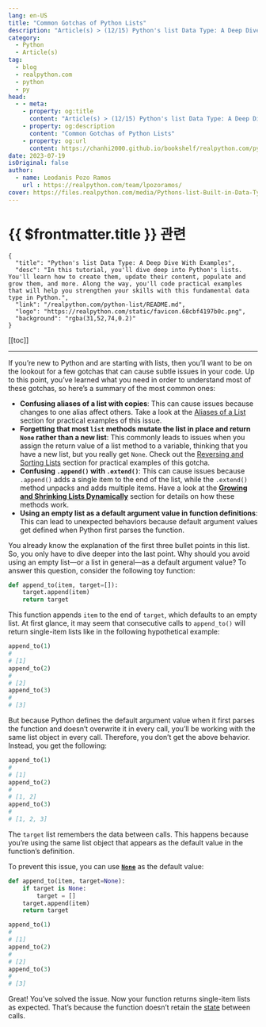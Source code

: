 ```yaml
---
lang: en-US
title: "Common Gotchas of Python Lists"
description: "Article(s) > (12/15) Python's list Data Type: A Deep Dive With Examples"
category:
  - Python
  - Article(s)
tag:
  - blog
  - realpython.com
  - python
  - py
head:
  - - meta:
    - property: og:title
      content: "Article(s) > (12/15) Python's list Data Type: A Deep Dive With Examples"
    - property: og:description
      content: "Common Gotchas of Python Lists"
    - property: og:url
      content: https://chanhi2000.github.io/bookshelf/realpython.com/python-list/common-gotchas-of-python-lists.html
date: 2023-07-19
isOriginal: false
author:
  - name: Leodanis Pozo Ramos
    url : https://realpython.com/team/lpozoramos/
cover: https://files.realpython.com/media/Pythons-list-Built-in-Data-Type-A-Deep-Dive-With-Examples_Watermarked.1f6291ed72f5.jpg
---
```


# {{ $frontmatter.title }} 관련

```component VPCard
{
  "title": "Python's list Data Type: A Deep Dive With Examples",
  "desc": "In this tutorial, you'll dive deep into Python's lists. You'll learn how to create them, update their content, populate and grow them, and more. Along the way, you'll code practical examples that will help you strengthen your skills with this fundamental data type in Python.",
  "link": "/realpython.com/python-list/README.md",
  "logo": "https://realpython.com/static/favicon.68cbf4197b0c.png",
  "background": "rgba(31,52,74,0.2)"
}
```

[[toc]]

---

<SiteInfo
  name="Python's list Data Type: A Deep Dive With Examples"
  desc="In this tutorial, you'll dive deep into Python's lists. You'll learn how to create them, update their content, populate and grow them, and more. Along the way, you'll code practical examples that will help you strengthen your skills with this fundamental data type in Python."
  url="https://realpython.com/python-list#common-gotchas-of-python-lists"
  logo="https://realpython.com/static/favicon.68cbf4197b0c.png"
  preview="https://files.realpython.com/media/Pythons-list-Built-in-Data-Type-A-Deep-Dive-With-Examples_Watermarked.1f6291ed72f5.jpg"/>

If you’re new to Python and are starting with lists, then you’ll want to be on the lookout for a few gotchas that can cause subtle issues in your code. Up to this point, you’ve learned what you need in order to understand most of these gotchas, so here’s a summary of the most common ones:

- **Confusing aliases of a list with copies**: This can cause issues because changes to one alias affect others. Take a look at the [Aliases of a List](/realpython.com/python-list/creating-copies-of-a-list.md#aliases-of-a-list) section for practical examples of this issue.
- **Forgetting that most `list` methods mutate the list in place and return `None` rather than a new list**: This commonly leads to issues when you assign the return value of a list method to a variable, thinking that you have a new list, but you really get `None`. Check out the [Reversing and Sorting Lists](/realpython.com/python-list/reversing-and-sorting-lists.md) section for practical examples of this gotcha.
- **Confusing `.append()` with `.extend()`**: This can cause issues because `.append()` adds a single item to the end of the list, while the `.extend()` method unpacks and adds multiple items. Have a look at the [**Growing and Shrinking Lists Dynamically**](/realpython.com/python-list/growing-and-shrinking-lists-dynamically.md) section for details on how these methods work.
- **Using an empty list as a default argument value in function definitions**: This can lead to unexpected behaviors because default argument values get defined when Python first parses the function.

You already know the explanation of the first three bullet points in this list. So, you only have to dive deeper into the last point. Why should you avoid using an empty list—or a list in general—as a default argument value? To answer this question, consider the following toy function:

```py
def append_to(item, target=[]):
    target.append(item)
    return target
```

This function appends `item` to the end of `target`, which defaults to an empty list. At first glance, it may seem that consecutive calls to `append_to()` will return single-item lists like in the following hypothetical example:

```py
append_to(1)
#
# [1]
append_to(2)
#
# [2]
append_to(3)
#
# [3]
```

But because Python defines the default argument value when it first parses the function and doesn’t overwrite it in every call, you’ll be working with the same list object in every call. Therefore, you don’t get the above behavior. Instead, you get the following:

```py
append_to(1)
#
# [1]
append_to(2)
#
# [1, 2]
append_to(3)
#
# [1, 2, 3]
```

The `target` list remembers the data between calls. This happens because you’re using the same list object that appears as the default value in the function’s definition.

To prevent this issue, you can use [**`None`**](/realpython.com/null-in-python.md) as the default value:

```py
def append_to(item, target=None):
    if target is None:
        target = []
    target.append(item)
    return target

append_to(1)
#
# [1]
append_to(2)
#
# [2]
append_to(3)
#
# [3]
```

Great! You’ve solved the issue. Now your function returns single-item lists as expected. That’s because the function doesn’t retain the [<FontIcon icon="fa-brands fa-wikipedia-w"/>state](https://en.wikipedia.org/wiki/State_(computer_science)) between calls.
